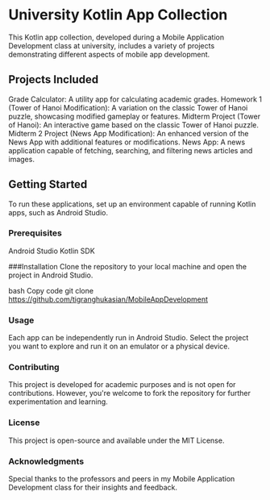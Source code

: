 # University Kotlin App Collection
This Kotlin app collection, developed during a Mobile Application Development class at university, includes a variety of projects demonstrating different aspects of mobile app development.

## Projects Included
Grade Calculator: A utility app for calculating academic grades.
Homework 1 (Tower of Hanoi Modification): A variation on the classic Tower of Hanoi puzzle, showcasing modified gameplay or features.
Midterm Project (Tower of Hanoi): An interactive game based on the classic Tower of Hanoi puzzle.
Midterm 2 Project (News App Modification): An enhanced version of the News App with additional features or modifications.
News App: A news application capable of fetching, searching, and filtering news articles and images.

## Getting Started
To run these applications, set up an environment capable of running Kotlin apps, such as Android Studio.

### Prerequisites
Android Studio
Kotlin SDK

###Installation
Clone the repository to your local machine and open the project in Android Studio.

bash
Copy code
git clone https://github.com/tigranghukasian/MobileAppDevelopment
### Usage
Each app can be independently run in Android Studio. Select the project you want to explore and run it on an emulator or a physical device.

### Contributing
This project is developed for academic purposes and is not open for contributions. However, you're welcome to fork the repository for further experimentation and learning.

### License
This project is open-source and available under the MIT License.

### Acknowledgments
Special thanks to the professors and peers in my Mobile Application Development class for their insights and feedback.
